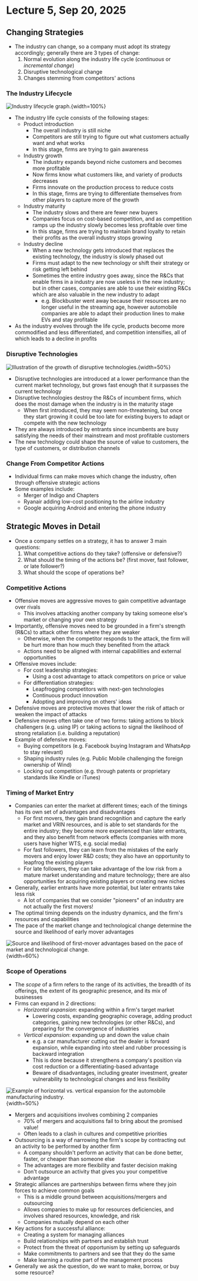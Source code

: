# Lecture 5, Sep 20, 2025

## Changing Strategies

* The industry can change, so a company must adopt its strategy accordingly; generally there are 3 types of change:
	1. Normal evolution along the industry life cycle (*continuous* or *incremental change*)
	2. Disruptive technological change
	3. Changes stemming from competitors' actions

### The Industry Lifecycle

![Industry lifecycle graph.](imgs/lec5_1.jpg){width=100%}

* The industry life cycle consists of the following stages:
	* Product introduction
		* The overall industry is still niche
		* Competitors are still trying to figure out what customers actually want and what works
		* In this stage, firms are trying to gain awareness
	* Industry growth
		* The industry expands beyond niche customers and becomes more profitable
		* Now firms know what customers like, and variety of products decreases
		* Firms innovate on the production process to reduce costs
		* In this stage, firms are trying to differentiate themselves from other players to capture more of the growth
	* Industry maturity
		* The industry slows and there are fewer new buyers
		* Companies focus on cost-based competition, and as competition ramps up the industry slowly becomes less profitable over time
		* In this stage, firms are trying to maintain brand loyalty to retain their profits as the overall industry stops growing
	* Industry decline
		* When a new technology gets introduced that replaces the existing technology, the industry is slowly phased out
		* Firms must adapt to the new technology or shift their strategy or risk getting left behind
		* Sometimes the entire industry goes away, since the R&Cs that enable firms in a industry are now useless in the new industry; but in other cases, companies are able to use their existing R&Cs which are also valuable in the new industry to adapt
			* e.g. Blockbuster went away because their resources are no longer useful in the streaming age, however automobile companies are able to adapt their production lines to make EVs and stay profitable
* As the industry evolves through the life cycle, products become more commodified and less differentiated, and competition intensifies, all of which leads to a decline in profits

### Disruptive Technologies

![Illustration of the growth of disruptive technologies.](./imgs/lec5_2.png){width=50%}

* Disruptive technologies are introduced at a lower performance than the current market technology, but grows fast enough that it surpasses the current technology
* Disruptive technologies destroy the R&Cs of incumbent firms, which does the most damage when the industry is in the maturity stage
	* When first introduced, they may seem non-threatening, but once they start growing it could be too late for existing buyers to adapt or compete with the new technology
* They are always introduced by entrants since incumbents are busy satisfying the needs of their mainstream and most profitable customers
* The new technology could shape the source of value to customers, the type of customers, or distribution channels

### Change From Competitor Actions

* Individual firms can make moves which change the industry, often through offensive strategic actions
* Some examples include:
	* Merger of Indigo and Chapters
	* Ryanair adding low-cost positioning to the airline industry
	* Google acquiring Android and entering the phone industry

## Strategic Moves in Detail

* Once a company settles on a strategy, it has to answer 3 main questions:
	1. What competitive actions do they take? (offensive or defensive?)
	2. What should the timing of the actions be? (first mover, fast follower, or late follower?)
	3. What should the scope of operations be?

### Competitive Actions

* Offensive moves are aggressive moves to gain competitive advantage over rivals
	* This involves attacking another company by taking someone else's market or changing your own strategy
* Importantly, offensive moves need to be grounded in a firm's strength (R&Cs) to attack other firms where they are weaker
	* Otherwise, when the competitor responds to the attack, the firm will be hurt more than how much they benefited from the attack
	* Actions need to be aligned with internal capabilities and external opportunities
* Offensive moves include:
	* For cost leadership strategies:
		* Using a cost advantage to attack competitors on price or value
	* For differentiation strategies:
		* Leapfrogging competitors with next-gen technologies
		* Continuous product innovation
		* Adopting and improving on others' ideas
* Defensive moves are protective moves that lower the risk of attach or weaken the impact of attacks
* Defensive moves often take one of two forms: taking actions to block challengers (e.g. using IP) or taking actions to signal the likelihood of strong retaliation (i.e. building a reputation)
* Example of defensive moves:
	* Buying competitors (e.g. Facebook buying Instagram and WhatsApp to stay relevant)
	* Shaping industry rules (e.g. Public Mobile challenging the foreign ownership of Wind)
	* Locking out competition (e.g. through patents or proprietary standards like Kindle or iTunes)

### Timing of Market Entry

* Companies can enter the market at different times; each of the timings has its own set of advantages and disadvantages
	* For first movers, they gain brand recognition and capture the early market and VRIN resources, and is able to set standards for the entire industry; they become more experienced than later entrants, and they also benefit from network effects (companies with more users have higher WTS, e.g. social media)
	* For fast followers, they can learn from the mistakes of the early movers and enjoy lower R&D costs; they also have an opportunity to leapfrog the existing players
	* For late followers, they can take advantage of the low risk from a mature market understanding and mature technology; there are also opportunities for acquiring existing players or creating new niches
* Generally, earlier entrants have more potential, but later entrants take less risk
	* A lot of companies that we consider "pioneers" of an industry are not actually the first movers!
* The optimal timing depends on the industry dynamics, and the firm's resources and capabilities
* The pace of the market change and technological change determine the source and likelihood of early mover advantages

![Source and likelihood of first-mover advantages based on the pace of market and technological change.](./imgs/lec5_3.png){width=60%}

### Scope of Operations

* The *scope* of a firm refers to the range of its activities, the breadth of its offerings, the extent of its geographic presence, and its mix of businesses
* Firms can expand in 2 directions:
	* *Horizontal expansion*: expanding within a firm's target market
		* Lowering costs, expanding geographic coverage, adding product categories, gaining new technologies (or other R&Cs), and preparing for the convergence of industries
	* *Vertical expansion*: expanding up and down the value chain
		* e.g. a car manufacturer cutting out the dealer is forward expansion, while expanding into steel and rubber processing is backward integration
		* This is done because it strengthens a company's position via cost reduction or a differentiating-based advantage
		* Beware of disadvantages, including greater investment, greater vulnerability to technological changes and less flexibility

![Example of horizontal vs. vertical expansion for the automobile manufacturing industry.](./imgs/lec5_4.png){width=50%}

* Mergers and acquisitions involves combining 2 companies
	* 70% of mergers and acquisitions fail to bring about the promised value!
	* Often leads to a clash in cultures and competitive priorities
* Outsourcing is a way of narrowing the firm's scope by contracting out an activity to be performed by another firm
	* A company shouldn't perform an activity that can be done better, faster, or cheaper than someone else
	* The advantages are more flexibility and faster decision making
	* Don't outsource an activity that gives you your competitive advantage
* Strategic alliances are partnerships between firms where they join forces to achieve common goals
	* This is a middle ground between acquisitions/mergers and outsourcing
	* Allows companies to make up for resources deficiencies, and involves shared resources, knowledge, and risk
	* Companies mutually depend on each other
* Key actions for a successful alliance:
	* Creating a system for managing alliances
	* Build relationships with partners and establish trust
	* Protect from the threat of opportunism by setting up safeguards
	* Make commitments to partners and see that they do the same
	* Make learning a routine part of the management process
* Generally we ask the question, do we want to make, borrow, or buy some resource?


